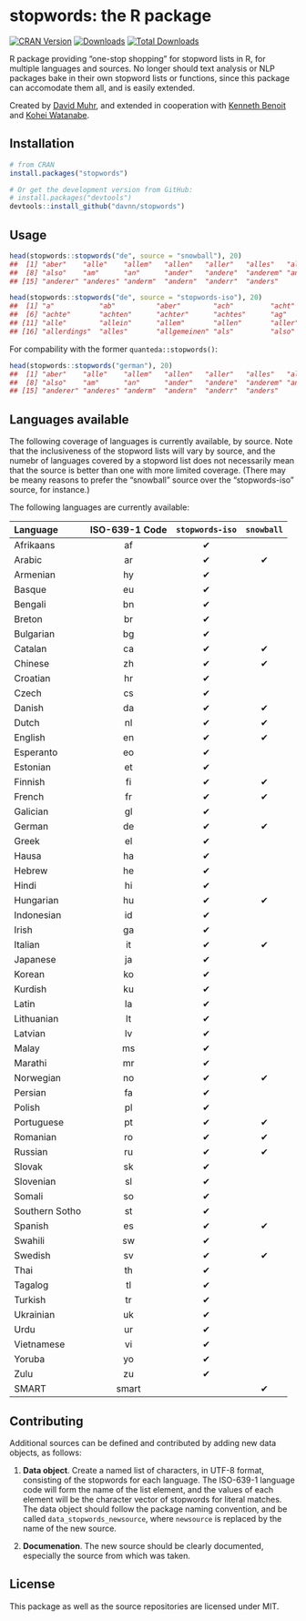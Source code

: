 
# stopwords: the R package

[![CRAN
Version](https://www.r-pkg.org/badges/version/stopwords)](https://CRAN.R-project.org/package=stopwords)
[![Downloads](https://cranlogs.r-pkg.org/badges/stopwords)](https://CRAN.R-project.org/package=stopwords)
[![Total
Downloads](https://cranlogs.r-pkg.org/badges/grand-total/stopwords?color=orange)](https://CRAN.R-project.org/package=stopwords)

R package providing “one-stop shopping” for stopword lists in R, for
multiple languages and sources. No longer should text analysis or NLP
packages bake in their own stopword lists or functions, since this
package can accomodate them all, and is easily extended.

Created by [David Muhr](https://github.com/davnn), and extended in
cooperation with [Kenneth Benoit](https://github.com/kbenoit) and [Kohei
Watanabe](https://github.com/koheiw).

## Installation

``` r
# from CRAN
install.packages("stopwords")

# Or get the development version from GitHub:
# install.packages("devtools")
devtools::install_github("davnn/stopwords")
```

## Usage

``` r
head(stopwords::stopwords("de", source = "snowball"), 20)
##  [1] "aber"    "alle"    "allem"   "allen"   "aller"   "alles"   "als"    
##  [8] "also"    "am"      "an"      "ander"   "andere"  "anderem" "anderen"
## [15] "anderer" "anderes" "anderm"  "andern"  "anderr"  "anders"

head(stopwords::stopwords("de", source = "stopwords-iso"), 20)
##  [1] "a"           "ab"          "aber"        "ach"         "acht"       
##  [6] "achte"       "achten"      "achter"      "achtes"      "ag"         
## [11] "alle"        "allein"      "allem"       "allen"       "aller"      
## [16] "allerdings"  "alles"       "allgemeinen" "als"         "also"
```

For compability with the former `quanteda::stopwords()`:

``` r
head(stopwords::stopwords("german"), 20)
##  [1] "aber"    "alle"    "allem"   "allen"   "aller"   "alles"   "als"    
##  [8] "also"    "am"      "an"      "ander"   "andere"  "anderem" "anderen"
## [15] "anderer" "anderes" "anderm"  "andern"  "anderr"  "anders"
```

## Languages available

The following coverage of languages is currently available, by source.
Note that the inclusiveness of the stopword lists will vary by source,
and the numebr of languages covered by a stopword list does not
necessarily mean that the source is better than one with more limited
coverage. (There may be meany reasons to prefer the “snowball” source
over the “stopwords-iso” source, for instance.)

The following languages are currently available:

| Language       | ISO-639-1 Code | `stopwords-iso` | `snowball` |
| :------------- | :------------: | :-------------: | :--------: |
| Afrikaans      |       af       |        ✔        |            |
| Arabic         |       ar       |        ✔        |     ✔      |
| Armenian       |       hy       |        ✔        |            |
| Basque         |       eu       |        ✔        |            |
| Bengali        |       bn       |        ✔        |            |
| Breton         |       br       |        ✔        |            |
| Bulgarian      |       bg       |        ✔        |            |
| Catalan        |       ca       |        ✔        |     ✔      |
| Chinese        |       zh       |        ✔        |     ✔      |
| Croatian       |       hr       |        ✔        |            |
| Czech          |       cs       |        ✔        |            |
| Danish         |       da       |        ✔        |     ✔      |
| Dutch          |       nl       |        ✔        |     ✔      |
| English        |       en       |        ✔        |     ✔      |
| Esperanto      |       eo       |        ✔        |            |
| Estonian       |       et       |        ✔        |            |
| Finnish        |       fi       |        ✔        |     ✔      |
| French         |       fr       |        ✔        |     ✔      |
| Galician       |       gl       |        ✔        |            |
| German         |       de       |        ✔        |     ✔      |
| Greek          |       el       |        ✔        |            |
| Hausa          |       ha       |        ✔        |            |
| Hebrew         |       he       |        ✔        |            |
| Hindi          |       hi       |        ✔        |            |
| Hungarian      |       hu       |        ✔        |     ✔      |
| Indonesian     |       id       |        ✔        |            |
| Irish          |       ga       |        ✔        |            |
| Italian        |       it       |        ✔        |     ✔      |
| Japanese       |       ja       |        ✔        |            |
| Korean         |       ko       |        ✔        |            |
| Kurdish        |       ku       |        ✔        |            |
| Latin          |       la       |        ✔        |            |
| Lithuanian     |       lt       |        ✔        |            |
| Latvian        |       lv       |        ✔        |            |
| Malay          |       ms       |        ✔        |            |
| Marathi        |       mr       |        ✔        |            |
| Norwegian      |       no       |        ✔        |     ✔      |
| Persian        |       fa       |        ✔        |            |
| Polish         |       pl       |        ✔        |            |
| Portuguese     |       pt       |        ✔        |     ✔      |
| Romanian       |       ro       |        ✔        |     ✔      |
| Russian        |       ru       |        ✔        |     ✔      |
| Slovak         |       sk       |        ✔        |            |
| Slovenian      |       sl       |        ✔        |            |
| Somali         |       so       |        ✔        |            |
| Southern Sotho |       st       |        ✔        |            |
| Spanish        |       es       |        ✔        |     ✔      |
| Swahili        |       sw       |        ✔        |            |
| Swedish        |       sv       |        ✔        |     ✔      |
| Thai           |       th       |        ✔        |            |
| Tagalog        |       tl       |        ✔        |            |
| Turkish        |       tr       |        ✔        |            |
| Ukrainian      |       uk       |        ✔        |            |
| Urdu           |       ur       |        ✔        |            |
| Vietnamese     |       vi       |        ✔        |            |
| Yoruba         |       yo       |        ✔        |            |
| Zulu           |       zu       |        ✔        |            |
| SMART          |     smart      |                 |     ✔      |

## Contributing

Additional sources can be defined and contributed by adding new data
objects, as follows:

1.  **Data object**. Create a named list of characters, in UTF-8 format,
    consisting of the stopwords for each language. The ISO-639-1
    language code will form the name of the list element, and the values
    of each element will be the character vector of stopwords for
    literal matches. The data object should follow the package naming
    convention, and be called `data_stopwords_newsource`, where
    `newsource` is replaced by the name of the new source.

2.  **Documenation**. The new source should be clearly documented,
    especially the source from which was taken.

## License

This package as well as the source repositories are licensed under MIT.
